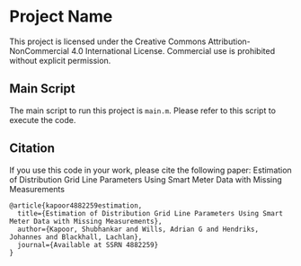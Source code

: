 # Project Name

This project is licensed under the Creative Commons Attribution-NonCommercial 4.0 International License. Commercial use is prohibited without explicit permission.

## Main Script
The main script to run this project is `main.m`. Please refer to this script to execute the code.

## Citation
If you use this code in your work, please cite the following paper: 
Estimation of Distribution Grid Line Parameters Using Smart Meter Data with Missing Measurements

```
@article{kapoor4882259estimation,
  title={Estimation of Distribution Grid Line Parameters Using Smart Meter Data with Missing Measurements},
  author={Kapoor, Shubhankar and Wills, Adrian G and Hendriks, Johannes and Blackhall, Lachlan},
  journal={Available at SSRN 4882259}
}
